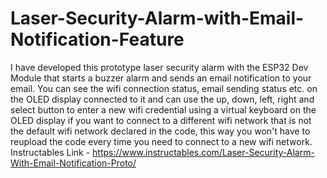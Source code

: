 # Laser-Security-Alarm-with-Email-Notification-Feature
I have developed this prototype laser security alarm with the ESP32 Dev Module that starts a buzzer alarm and sends an email notification to your email.
You can see the wifi connection status, email sending status etc. on the OLED display connected to it and can use the up, down, left, right and select button to enter a new wifi credential using a virtual keyboard on the OLED display if you want to connect to a different wifi network that is not the default wifi network declared in the code, this way you won't have to reupload the code every time you need to connect to a new wifi network.
Instructables Link - https://www.instructables.com/Laser-Security-Alarm-With-Email-Notification-Proto/
